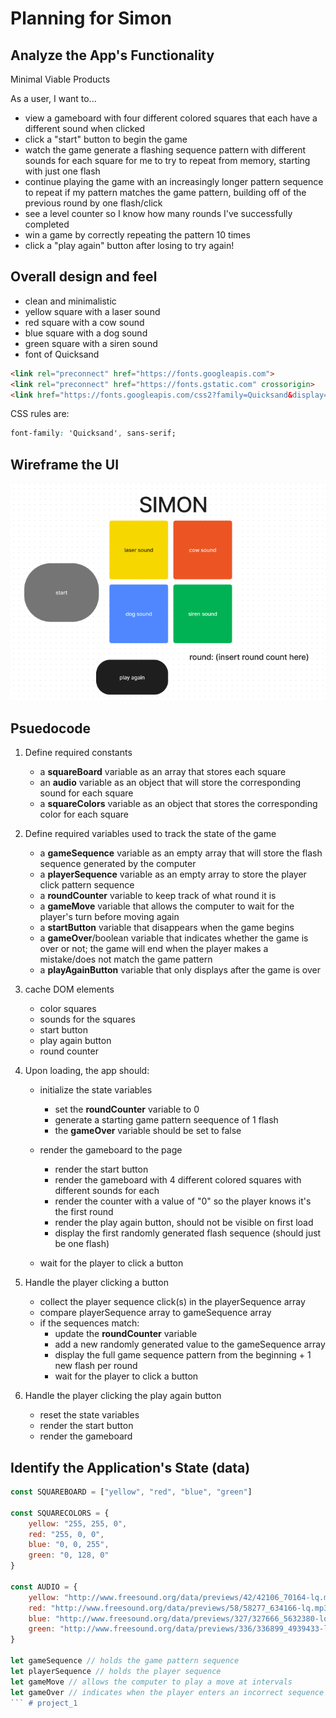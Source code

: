 # Planning for Simon 

## Analyze the App's Functionality 
Minimal Viable Products

As a user, I want to... 
- view a gameboard with four different colored squares that each have a different sound when clicked
- click a "start" button to begin the game 
- watch the game generate a flashing sequence pattern with different sounds for each square for me to try to repeat from memory, starting with just one flash
- continue playing the game with an increasingly longer pattern sequence to repeat if my pattern matches the game pattern, building off of the previous round by one flash/click
- see a level counter so I know how many rounds I've successfully completed
- win a game by correctly repeating the pattern 10 times
- click a "play again" button after losing to try again!

## Overall design and feel 

- clean and minimalistic 
- yellow square with a laser sound 
- red square with a cow sound 
- blue square with a dog sound 
- green square with a siren sound 
- font of Quicksand 
```html 
<link rel="preconnect" href="https://fonts.googleapis.com">
<link rel="preconnect" href="https://fonts.gstatic.com" crossorigin>
<link href="https://fonts.googleapis.com/css2?family=Quicksand&display=swap" rel="stylesheet">
```
CSS rules are: 
```css 
font-family: 'Quicksand', sans-serif;
``` 

## Wireframe the UI 
![wireframe img](/Screenshot%202023-04-20%20at%2011.20.02%20AM.png)


## Psuedocode 

1. Define required constants 
    - a **squareBoard** variable as an array that stores each square 
    - an **audio** variable as an object that will store the corresponding sound for each square
    - a **squareColors** variable as an object that stores the corresponding color for each square
     

2. Define required variables used to track the state of the game 
    - a **gameSequence** variable as an empty array that will store the flash sequence generated by the computer
    - a **playerSequence** variable as an empty array to store the player click pattern sequence 
    - a **roundCounter** variable to keep track of what round it is 
    - a **gameMove** variable that allows the computer to wait for the player's turn before moving again 
    - a **startButton** variable that disappears when the game begins
    - a **gameOver**/boolean variable that indicates whether the game is over or not; the game will end when the player makes a mistake/does not match the game pattern
    - a **playAgainButton** variable that only displays after the game is over

3. cache DOM elements 
    - color squares 
    - sounds for the squares 
    - start button 
    - play again button 
    - round counter

4. Upon loading, the app should: 
    - initialize the state variables 
        - set the **roundCounter** variable to 0
        - generate a starting game pattern seequence of 1 flash 
        - the **gameOver** variable should be set to false 

    - render the gameboard to the page 
        - render the start button
        - render the gameboard with 4 different colored squares with different sounds for each 
        - render the counter with a value of "0" so the player knows it's the first round 
        - render the play again button, should not be visible on first load
       - display the first randomly generated flash sequence (should just be one flash)
    - wait for the player to click a button 

5. Handle the player clicking a button 
    - collect the player sequence click(s) in the playerSequence array 
    - compare playerSequence array to gameSequence array
    - if the sequences match:
        - update the **roundCounter** variable 
        - add a new randomly generated value to the gameSequence array 
        - display the full game sequence pattern from the beginning + 1 new flash per round
        - wait for the player to click a button 

6. Handle the player clicking the play again button
    - reset the state variables 
    - render the start button 
    - render the gameboard 

## Identify the Application's State (data)

```js
const SQUAREBOARD = ["yellow", "red", "blue", "green"] 

const SQUARECOLORS = {
    yellow: "255, 255, 0",
    red: "255, 0, 0",
    blue: "0, 0, 255", 
    green: "0, 128, 0"
}

const AUDIO = {
    yellow: "http://www.freesound.org/data/previews/42/42106_70164-lq.mp3", 
    red: "http://www.freesound.org/data/previews/58/58277_634166-lq.mp3", 
    blue: "http://www.freesound.org/data/previews/327/327666_5632380-lq.mp3", 
    green: "http://www.freesound.org/data/previews/336/336899_4939433-lq.mp3"
}

let gameSequence // holds the game pattern sequence 
let playerSequence // holds the player sequence
let gameMove // allows the computer to play a move at intervals
let gameOver // indicates when the player enters an incorrect sequence
``` # project_1
